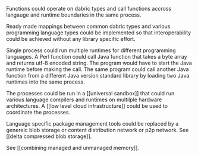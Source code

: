Functions could operate on dabric types and call functions accross langauge and runtime boundaries in the same process.

Ready made mappings between common dabric types and various programming language types could be implemented so that interoperability could be achieved without any library specific effort.

Single process could run multiple runtimes for different programming languages. A Perl function could call Java function that takes a byte array and returns utf-8 encoded string. The program would have to start the Java runtime before making the call. The same program could call another Java function from a different Java version standard library by loading two Java runtimes into the same process.

The processes could be run in a [[universal sandbox]] that could run various language compilers and runtimes on multilple hardware architectures. A [[low level cloud infrastructure]] could be used to coordinate the processes.

Language specific package management tools could be replaced by a genereic blob storage or content distribution network or p2p network. See [[delta compressed blob storage]].

See [[combining managed and unmanaged memory]].